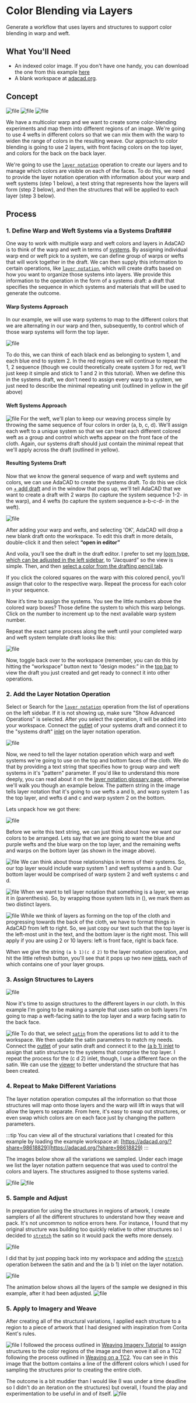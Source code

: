 # Color Blending via Layers
<div class="emph">
Generate a workflow that uses layers and structures to support color blending in warp and weft. 
</div>

## What You'll Need
- An indexed color image. If you don't have one handy, you can download the one from this example [here](./img/experiment_wavy_sized.png)
- A blank workspace at [adacad.org](https://adacad.org). 


## Concept

![file](./img/multi-layer_weft.jpeg)
![file](./img/multi-layer_warp.jpeg)
![file](./img/multi-layer_concept2.jpeg)


We have a multicolor warp and we want to create some color-blending experiments and map them into different regions of an image. We're going to use 4 wefts in different colors so that we can mix them with the warp to widen the range of colors in the resulting weave. Our approach to color blending is going to use 2 layers, with front facing colors on the top layer, and colors for the back on the back layer. 

We're going to use the [`layer notation`](../../reference/operations/notation.md) operation to create our layers and to manage which colors are visible on each of the faces. To do this, we need to provide the layer notation operation with information about your warp and weft systems (step 1 below), a text string that represents how the layers will form (step 2 below), and then the structures that will be applied to each layer (step 3 below). 

## Process

### 1. Define Warp and Weft Systems via a Systems Draft###
 One way to work with multiple warp and weft colors and layers in AdaCAD is to think of the warp and weft in terms of [systems](../../reference/glossary/system.md). By assigning individual warp end or weft pick to a system, we can define group of warps or wefts that will work together in the draft. We can then supply this information to certain operations, like [`layer notation`](../../reference/operations/notation.md), which will create drafts based on how you want to organize those systems into layers. We provide this information to the operation in the form of a systems draft: a draft that specifies the sequence in which systems and materials that will be used to generate the outcome. 

#### Warp Systems Approach
In our example, we will use warp systems to map to the different colors that we are alternating in our warp and then, subsequently, to control which of those warp systems will form the top layer. 

![file](./img/multi-layer_warpsystems.gif)

To do this, we can think of each black end as belonging to system 1, and each blue end to system 2. In the red regions we will continue to repeat the 1, 2 sequence (though we could theoretically create system 3 for red, we'll just keep it simple and stick to 1 and 2 in this tutorial). When we define this in the systems draft, we don't need to assign every warp to a system, we just need to describe the minimal repeating unit (outlined in yellow in the gif above)

#### Weft Systems Approach

![file](./img/multi-layer_weftsystems.jpeg)
For the weft, we'll plan to keep our weaving process simple by throwing the same sequence of four colors in order (a, b, c, d). We'll assign each weft to a unique system so that we can treat each different colored weft as a group and control which wefts appear on the front face of the cloth. Again, our systems draft should just contain the minimal repeat that we'll apply across the draft (outlined in yellow). 

#### Resulting Systems Draft
Now that we know the general sequence of warp and weft systems and colors, we can use AdaCAD to create the systems draft. To do this we click on [+ <FAIcon icon="fa-solid fa-chess-board" size="1x" /> add draft](../../reference/interface/workspace#a-add-drafts-or-notes-to-workspace) and in the window that pops up, we'll tell AdaCAD that we want to create a draft with 2 warps (to capture the system sequence 1-2- in the warp), and 4 wefts (to capture the system sequence a-b-c-d- in the weft). 

![file](./img/multi-layer_systemsdraft.gif)

After adding your warp and wefts, and selecting 'OK', AdaCAD will drop a new blank draft onto the workspace. To edit this draft in more details, double-click it and then select **“open in editor”** 

And voila, you’ll see the draft in the draft editor. I prefer to set my  [loom type, which can be adjusted in the left sidebar](../../reference/interface/draft_editor.md#c-adjust-loom-and-draft-settings), to “Jacquard” so the view is simple. Then, and then [select a color from the drafting pencil tab](../../reference/interface/draft_editor.md#changing-systems-and-materials). 
 
If you click the colored squares on the warp with this colored pencil, you’ll assign that color to the respective warp.  Repeat the process for each color in your sequence. 

Now it’s time to assign the systems. You see the little numbers above the colored warp boxes? Those define the system to which this warp belongs. Click on the number to increment up to the next available warp system number. 

Repeat the exact same process along the weft until your completed warp and weft system template draft looks like this:

![file](./img/multi-layer_systemsresult.jpeg)


Now, toggle back over to the workspace (remember, you can do this by hitting the “workspace” button next to “design modes:” in the [top bar](../../reference/interface/topbar) to view the draft you just created and get ready to connect it into other operations. 


### 2. Add the Layer Notation Operation ###
Select or Search for the [`layer notation`](../../reference/operations/notation.md) operation from the list of operations on the left sidebar. If it is not showing up, make sure "Show Advanced Operations" is selected. After you select the operation, it will be added into your workspace. Connect the [ <FAIcon icon="fa-solid fa-circle-arrow-down" size="1x" /> outlet](../../reference/glossary/outlet.md) of your systems draft and connect it to the "systems draft" [ <FAIcon icon="fa-solid fa-circle-arrow-down" size="1x" /> inlet](../../reference/glossary/inlet.md) on the layer notation operation. 

![file](./img/multi-layer_notation2.jpeg)

Now, we need to tell the layer notation operation which warp and weft systems we're going to use on the top and bottom faces of the cloth. We do that by providing a text string that specifies how to group warp and weft systems in it's "pattern" parameter. If you'd like to understand this more deeply, you can read about it on the [layer notation glossary page](../../reference/glossary/layer-notation.md), otherwise we'll walk you though an example below. The pattern string in the image tells layer notation that it's going to use wefts a and b, and warp system 1 as the top layer, and wefts d and c and warp system 2 on the bottom. 

Lets unpack how we got there: 


![file](./img/multi-layer_string1.jpeg)

Before we write this text string, we can just think about how we want our colors to be arranged. Lets say that we are going to want the blue and purple wefts and the blue warp on the top layer, and the remaining wefts and warps on the bottom layer (as shown in the image above). 

![file](./img/multi-layer_string2.jpeg)
We can think about those relationships in terms of their systems. So, our top layer would include warp system 1 and weft systems a and b. Our bottom layer would be comprised of warp system 2 and weft systems c and d. 

![file](./img/multi-layer_string3.jpeg)
When we want to tell layer notation that something is a layer, we wrap it in (parenthesis). So, by wrapping those system lists in (), we mark them as two distinct layers. 

![file](./img/multi-layer_string4.jpeg)
While we think of layers as forming on the top of the cloth and progressing towards the back of the cloth, we have to format things in AdaCAD from left to right. So, we just copy our text such that the top layer is the left-most unit in the text, and the bottom layer is the right most. This will apply if you are using 2 or 10 layers: left is front face, right is back face.  

When we give the string `(a b 1)(c d 2)` to the layer notation operation, and hit the little <FAIcon icon="fa fa-refresh" size="1x" /> refresh button, you'll see that it pops up two new [ <FAIcon icon="fa-solid fa-circle-arrow-down" size="1x" /> inlets](../../reference/glossary/inlet.md), each of which contains one of your layer groups.


### 3. Assign Structures to Layers ###
![file](./img/multi-layer_assignstructures.jpeg)

Now it's time to assign structures to the different layers in our cloth. In this example I'm going to be making a sample that uses satin on both layers I'm going to map a weft-facing satin to the top layer and a warp facing satin to the back face. 

![file](./img/multi-layer_assignstructures.gif)
To do that, we select [`satin`](../../reference/operations/satin.md) from the operations list to add it to the workspace. We then update the satin parameters to match my needs. Connect the [ <FAIcon icon="fa-solid fa-circle-arrow-down" size="1x" /> outlet](../../reference/glossary/outlet.md) of your satin draft and connect it to the [ <FAIcon icon="fa-solid fa-circle-arrow-down" size="1x" /> (a b 1) inlet](../../reference/glossary/inlet.md) to assign that satin structure to the systems that comprise the top layer. I repeat the process for the (c d 2) inlet, though, I use a different face on the satin. We can use the [viewer](../../reference/interface/viewer.md) to better understand the structure that has been created. 


### 4. Repeat to Make Different Variations ###
The layer notation operation computes all the information so that those structures will map onto those layers and the warp will lift in ways that will allow the layers to separate. From here, it's easy to swap out structures, or even swap which colors are on each face just by changing the pattern parameters. 

:::tip
You can view all of the structural variations that I created for this example by loading the example workspace at: [https://adacad.org/?share=98618829](https://adacad.org/?share=98618829)
:::

The images below show all the variations we sampled. Under each image we list the layer notation pattern sequence that was used to control the colors and layers. The structures assigned to those systems varied. 

![file](./img/multi-layer_outcomes1.jpeg)
![file](./img/multi-layer_outcomes2.jpeg)



### 5. Sample and Adjust ###

In preparation for using the structures in regions of artwork, I create samplers of all the different structures to understand how they weave and pack. It's not uncommon to notice errors here. For instance, I found that my original structure was building too quickly relative to other structures so I decided to [`stretch`](../../reference/operations/stretch.md) the satin so it would pack the wefts more densely. 

![file](./img/multi-layer_stretch.jpeg)

I did that by just popping back into my workspace and adding the [`stretch`](../../reference/operations/stretch.md) operation between the satin and and the (a b 1) inlet on the layer notation. 

![file](./img/multi-layer_adjust.gif)

The animation below shows all the layers of the sample we designed in this example, after it had been adjusted. 
![file](./img/multi-layer_outcome.gif)


### 5. Apply to Imagery and Weave ###
After creating all of the structural variations, I applied each structure to a region to a piece of artwork that I had designed with inspiration from Corita Kent's rules. 

![file](./img/experiment_wavy_sized.png)
I followed the process outlined in [Weaving Imagery Tutorial](figured_weaving_tc2.md) to assign structures to the color regions of the image and then wove it all on a TC2 following the process outlined in [Weaving on a TC2](weave_tc2.md). You can see in this image that the bottom contains a line of the different colors which I used for sampling the structures prior to creating the entire cloth. 

The outcome is a bit muddier than I would like (I was under a time deadline so I didn't do an iteration on the structures) but overall, I found the play and experimentation to be useful in and of itself. 
![file](./img/multi-layer_outcome3.jpeg)
